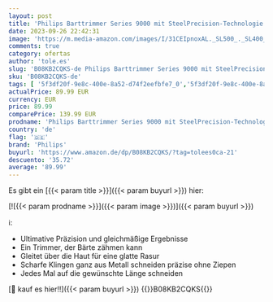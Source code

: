 ```yaml
---
layout: post
title: 'Philips Barttrimmer Series 9000 mit SteelPrecision-Technologie inkl. Bartkammaufsatz und Reiseettui  Modell BT9810/15 '
date: 2023-09-26 22:42:31
image: 'https://m.media-amazon.com/images/I/31CEIpnoxAL._SL500_._SL400_.jpg'
comments: true
category: ofertas
author: 'tole.es'
slug: 'B08KB2CQKS-de Philips Barttrimmer Series 9000 mit SteelPrecision-...'
sku: 'B08KB2CQKS-de'
tags: [ '5f3df20f-9e8c-400e-8a52-d74f2eefbfe7_0','5f3df20f-9e8c-400e-8a52-d74f2eefbfe7_5101','5f3df20f-9e8c-400e-8a52-d74f2eefbfe7_5801','Alles von Philips','Arborist Merchandising Root','Custom Stores','Drogerie & Körperpflege','Gesichtshaartrimmer','Rasur & Enthaarung','Self Service','Shavers and Trimmers','Trimmer, Scherer & Körperhaartrimmer','philips','🇩🇪', ]
actualPrice: 89.99 EUR
currency: EUR
price: 89.99
comparePrice: 139.99 EUR
prodname: 'Philips Barttrimmer Series 9000 mit SteelPrecision-Technologie inkl. Bartkammaufsatz und Reiseettui  Modell BT9810/15 '
country: 'de'
flag: '🇩🇪'
brand: 'Philips'
buyurl: 'https://www.amazon.de/dp/B08KB2CQKS/?tag=tolees0ca-21'
descuento: '35.72'
average: '89.99'
---
```


Es gibt ein [{{< param title >}}]({{< param buyurl >}}) hier:

[![{{< param prodname >}}]({{< param image >}})]({{< param buyurl >}})

ℹ️:

- Ultimative Präzision und gleichmäßige Ergebnisse
- Ein Trimmer, der Bärte zähmen kann
- Gleitet über die Haut für eine glatte Rasur
- Scharfe Klingen ganz aus Metall schneiden präzise ohne Ziepen
- Jedes Mal auf die gewünschte Länge schneiden

[🛒 kauf es hier!!]({{< param buyurl >}})
{{<world>}}B08KB2CQKS{{</world>}}
